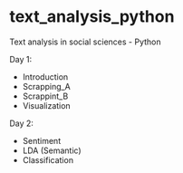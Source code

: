 # text_analysis_python
Text analysis in social sciences - Python

Day 1:
- Introduction
- Scrapping_A
- Scrappint_B
- Visualization

Day 2:
- Sentiment
- LDA (Semantic)
- Classification


